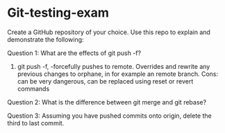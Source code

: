 # Git-testing-exam

Create a GitHub repository of your choice. Use this repo to explain and demonstrate the following: 

 

Question 1: What are the effects of git push -f? 

1. git push -f,  -forcefully pushes to remote. Overrides and rewrite any previous changes to orphane, in for example an remote branch. Cons: can be very dangerous, can be replaced using reset or revert commands 

Question 2: What is the difference between git merge and git rebase? 

 

Question 3: Assuming you have pushed commits onto origin, delete the third to last commit. 
